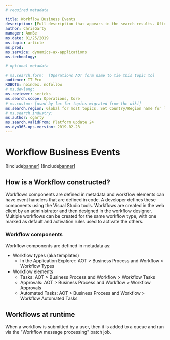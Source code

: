```yaml
---
# required metadata

title: Workflow Business Events
description: [Full description that appears in the search results. Often the first paragraph of your topic.]
author: ChrisGarty
manager: AnnBe
ms.date: 01/25/2019
ms.topic: article
ms.prod: 
ms.service: dynamics-ax-applications
ms.technology: 

# optional metadata

# ms.search.form:  [Operations AOT form name to tie this topic to]
audience: IT Pro
ROBOTS: noindex, nofollow
# ms.devlang: 
ms.reviewer: sericks
ms.search.scope: Operations, Core
# ms.custom: [used by loc for topics migrated from the wiki]
ms.search.region: Global for most topics. Set Country/Region name for localizations
# ms.search.industry: 
ms.author: cgarty
ms.search.validFrom: Platform update 24
ms.dyn365.ops.version: 2019-02-28
---
```


# Workflow Business Events

[!include[banner](../includes/banner.md)]
[!include[banner](../includes/preview-banner.md)]

## How is a Workflow constructed?

Workflows components are defined in metadata and workflow elements can have event handlers that are defined in code. A developer defines these components using the Visual Studio tools.
Workflows are created in the web client by an administrator and then designed in the workflow designer. Multiple workflows can be created for the same workflow type, with one marked as default and activation rules used to activate the others. 

### Workflow components
Workflow components are defined in metadata as:
- Workflow types (aka templates)
     - In the Application Explorer: AOT > Business Process and Workflow > Workflow Types 
- Workflow elements
     - Tasks: AOT > Business Process and Workflow > Workflow Tasks
     - Approvals: AOT > Business Process and Workflow > Workflow Approvals
     - Automated Tasks: AOT > Business Process and Workflow > Workflow Automated Tasks

## Workflows at runtime
When a workflow is submitted by a user, then it is added to a queue and run via the "Workflow message processing" batch job.  

